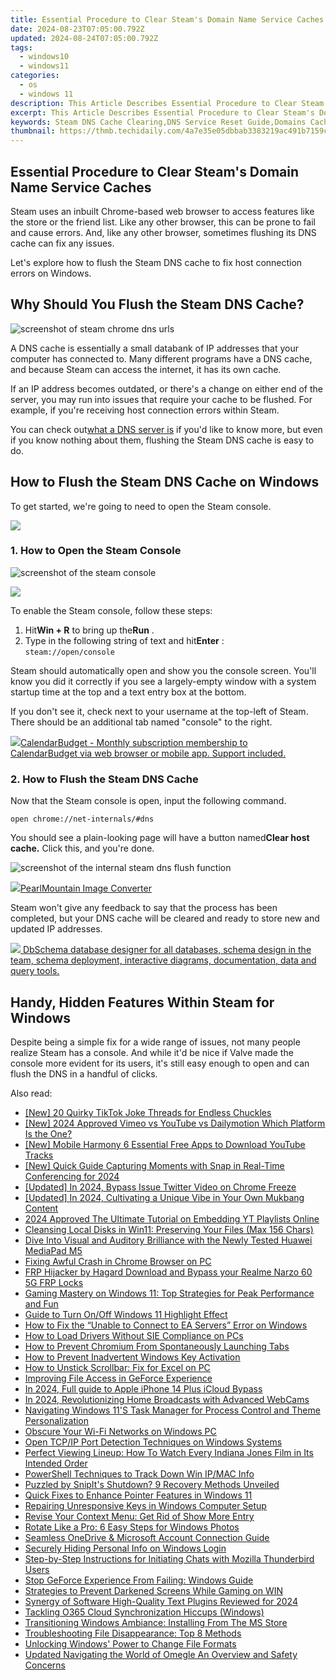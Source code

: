 ```yaml
---
title: Essential Procedure to Clear Steam's Domain Name Service Caches
date: 2024-08-23T07:05:00.792Z
updated: 2024-08-24T07:05:00.792Z
tags:
  - windows10
  - windows11
categories:
  - os
  - windows 11
description: This Article Describes Essential Procedure to Clear Steam's Domain Name Service Caches
excerpt: This Article Describes Essential Procedure to Clear Steam's Domain Name Service Caches
keywords: Steam DNS Cache Clearing,DNS Service Reset Guide,Domains Cache Flush Tips,Steam Cache Optimization,Removing Steam DNS Data,Domain Name Cache Cleanup,Speed Up Steam Server with DNS
thumbnail: https://thmb.techidaily.com/4a7e35e05dbbab3383219ac491b7159c730c023be090a3ce22bfc91cc23bb5f7.jpg
---
```


## Essential Procedure to Clear Steam's Domain Name Service Caches

 Steam uses an inbuilt Chrome-based web browser to access features like the store or the friend list. Like any other browser, this can be prone to fail and cause errors. And, like any other browser, sometimes flushing its DNS cache can fix any issues.

 Let's explore how to flush the Steam DNS cache to fix host connection errors on Windows.

## Why Should You Flush the Steam DNS Cache?

![screenshot of steam chrome dns urls](https://static1.makeuseofimages.com/wordpress/wp-content/uploads/2023/01/screenshot_of_steam_chrome_urls.jpg)

 A DNS cache is essentially a small databank of IP addresses that your computer has connected to. Many different programs have a DNS cache, and because Steam can access the internet, it has its own cache.

 If an IP address becomes outdated, or there's a change on either end of the server, you may run into issues that require your cache to be flushed. For example, if you're receiving host connection errors within Steam.

 You can check out[what a DNS server is](https://www.makeuseof.com/tag/what-is-dns-server/) if you'd like to know more, but even if you know nothing about them, flushing the Steam DNS cache is easy to do.

## How to Flush the Steam DNS Cache on Windows

To get started, we're going to need to open the Steam console.

<!-- affiliate ads begin -->
<a href="https://shop.mondly.com/affiliate.php?ACCOUNT=ATISTUDI&AFFILIATE=108875&PATH=https%3A%2F%2Fwww.mondly.com%3FAFFILIATE%3D108875%26RESOURCE%3D%2BEducational%2B970x90%2B"><img src="https://secure.avangate.com/images/merchant/69c418c33ec2e1a4267fa9bb77fa1428/educational-970x90.gif" border="0"></a>
<!-- affiliate ads end -->
### 1\. How to Open the Steam Console

![screenshot of the steam console](https://static1.makeuseofimages.com/wordpress/wp-content/uploads/2023/01/screenshot_of_steam_console.jpg)

<!-- affiliate ads begin -->
<a href="https://shop.manycam.com/order/checkout.php?PRODS=17729331&QTY=1&AFFILIATE=108875&CART=1"><img src="https://secure.avangate.com/images/merchant/8230bea7d54bcdf99cdfe85cb07313d5/mcaffbanner600x500.png" border="0"></a>
<!-- affiliate ads end -->
To enable the Steam console, follow these steps:

1. Hit**Win + R** to bring up the**Run** .
2. Type in the following string of text and hit**Enter** :  
`steam://open/console`

 Steam should automatically open and show you the console screen. You'll know you did it correctly if you see a largely-empty window with a system startup time at the top and a text entry box at the bottom.

 If you don't see it, check next to your username at the top-left of Steam. There should be an additional tab named "console" to the right.

<!-- affiliate ads begin -->
<a href="https://secure.2checkout.com/order/checkout.php?PRODS=37701530&QTY=1&AFFILIATE=108875&CART=1"><img src="https://secure.avangate.com/images/merchant/6fe0c81e3f9438db11ebbfba6c5ce460/products/copy_cbLogo_with_text_blue.png" border="0">CalendarBudget - Monthly subscription membership to CalendarBudget via web browser or mobile app. Support included. </a>
<!-- affiliate ads end -->
### 2\. How to Flush the Steam DNS Cache

Now that the Steam console is open, input the following command.

`open chrome://net-internals/#dns`

 You should see a plain-looking page will have a button named**Clear host cache.** Click this, and you're done.

![screenshot of the internal steam dns flush function](https://static1.makeuseofimages.com/wordpress/wp-content/uploads/2023/01/screenshot_of_steam_dns_flush.jpg)

<!-- affiliate ads begin -->
<a href="https://secure.2checkout.com/order/checkout.php?PRODS=4550420&QTY=1&AFFILIATE=108875&CART=1"><img src="https://www.pearlmountainsoft.com/n_img/product/pic/f_02.jpg" border="0">PearlMountain Image Converter</a>
<!-- affiliate ads end -->
 Steam won't give any feedback to say that the process has been completed, but your DNS cache will be cleared and ready to store new and updated IP addresses.

<!-- affiliate ads begin -->
<a href="https://shop.dbschema.com/order/checkout.php?PRODS=19867419&QTY=1&AFFILIATE=108875&CART=1"> <img src="https://secure.avangate.com/images/merchant/176b22bab4e94a28619ca2433b2ef241/products/1_icon256.png" border="0">
DbSchema database designer for all databases, schema design in the team, schema deployment, interactive diagrams, documentation, data and query tools. </a>
<!-- affiliate ads end -->
## Handy, Hidden Features Within Steam for Windows

 Despite being a simple fix for a wide range of issues, not many people realize Steam has a console. And while it'd be nice if Valve made the console more evident for its users, it's still easy enough to open and can flush the DNS in a handful of clicks.


<ins class="adsbygoogle"
     style="display:block"
     data-ad-format="autorelaxed"
     data-ad-client="ca-pub-7571918770474297"
     data-ad-slot="1223367746"></ins>



<ins class="adsbygoogle"
     style="display:block"
     data-ad-client="ca-pub-7571918770474297"
     data-ad-slot="8358498916"
     data-ad-format="auto"
     data-full-width-responsive="true"></ins>

<span class="atpl-alsoreadstyle">Also read:</span>
<div><ul>
<li><a href="https://tiktok-video-recordings.techidaily.com/new-20-quirky-tiktok-joke-threads-for-endless-chuckles/"><u>[New] 20 Quirky TikTok Joke Threads for Endless Chuckles</u></a></li>
<li><a href="https://youtube-data.techidaily.com/024-approved-vimeo-vs-youtube-vs-dailymotion-which-platform-is-the-one/"><u>[New] 2024 Approved  Vimeo vs YouTube vs Dailymotion  Which Platform Is the One?</u></a></li>
<li><a href="https://facebook-record-videos.techidaily.com/new-mobile-harmony-6-essential-free-apps-to-download-youtube-tracks/"><u>[New] Mobile Harmony  6 Essential Free Apps to Download YouTube Tracks</u></a></li>
<li><a href="https://video-screen-grab.techidaily.com/new-quick-guide-capturing-moments-with-snap-in-real-time-conferencing-for-2024/"><u>[New] Quick Guide  Capturing Moments with Snap in Real-Time Conferencing for 2024</u></a></li>
<li><a href="https://twitter-videos.techidaily.com/updated-in-2024-bypass-issue-twitter-video-on-chrome-freeze/"><u>[Updated] In 2024, Bypass Issue  Twitter Video on Chrome Freeze</u></a></li>
<li><a href="https://facebook-record-videos.techidaily.com/updated-in-2024-cultivating-a-unique-vibe-in-your-own-mukbang-content/"><u>[Updated] In 2024, Cultivating a Unique Vibe in Your Own Mukbang Content</u></a></li>
<li><a href="https://youtube-help.techidaily.com/2024-approved-the-ultimate-tutorial-on-embedding-yt-playlists-online/"><u>2024 Approved  The Ultimate Tutorial on Embedding YT Playlists Online</u></a></li>
<li><a href="https://win11-tips.techidaily.com/cleansing-local-disks-in-win11-preserving-your-files-max-156-chars/"><u>Cleansing Local Disks in Win11: Preserving Your Files (Max 156 Chars)</u></a></li>
<li><a href="https://buynow-tips.techidaily.com/dive-into-visual-and-auditory-brilliance-with-the-newly-tested-huawei-mediapad-m5/"><u>Dive Into Visual and Auditory Brilliance with the Newly Tested Huawei MediaPad M5</u></a></li>
<li><a href="https://win11-tips.techidaily.com/fixing-awful-crash-in-chrome-browser-on-pc/"><u>Fixing Awful Crash in Chrome Browser on PC</u></a></li>
<li><a href="https://android-frp.techidaily.com/frp-hijacker-by-hagard-download-and-bypass-your-realme-narzo-60-5g-frp-locks-by-drfone-android/"><u>FRP Hijacker by Hagard Download and Bypass your Realme Narzo 60 5G FRP Locks</u></a></li>
<li><a href="https://win11-tips.techidaily.com/gaming-mastery-on-windows-11-top-strategies-for-peak-performance-and-fun/"><u>Gaming Mastery on Windows 11: Top Strategies for Peak Performance and Fun</u></a></li>
<li><a href="https://win11-tips.techidaily.com/guide-to-turn-onoff-windows-11-highlight-effect/"><u>Guide to Turn On/Off Windows 11 Highlight Effect</u></a></li>
<li><a href="https://win11-tips.techidaily.com/how-to-fix-the-unable-to-connect-to-ea-servers-error-on-windows/"><u>How to Fix the “Unable to Connect to EA Servers” Error on Windows</u></a></li>
<li><a href="https://win11-tips.techidaily.com/how-to-load-drivers-without-sie-compliance-on-pcs/"><u>How to Load Drivers Without SIE Compliance on PCs</u></a></li>
<li><a href="https://win11-tips.techidaily.com/how-to-prevent-chromium-from-spontaneously-launching-tabs/"><u>How to Prevent Chromium From Spontaneously Launching Tabs</u></a></li>
<li><a href="https://win11-tips.techidaily.com/how-to-prevent-inadvertent-windows-key-activation/"><u>How to Prevent Inadvertent Windows Key Activation</u></a></li>
<li><a href="https://win11-tips.techidaily.com/how-to-unstick-scrollbar-fix-for-excel-on-pc/"><u>How to Unstick Scrollbar: Fix for Excel on PC</u></a></li>
<li><a href="https://win11-tips.techidaily.com/improving-file-access-in-geforce-experience/"><u>Improving File Access in GeForce Experience</u></a></li>
<li><a href="https://activate-lock.techidaily.com/in-2024-full-guide-to-apple-iphone-14-plus-icloud-bypass-by-drfone-ios/"><u>In 2024, Full guide to Apple iPhone 14 Plus iCloud Bypass</u></a></li>
<li><a href="https://screen-recording.techidaily.com/in-2024-revolutionizing-home-broadcasts-with-advanced-webcams/"><u>In 2024, Revolutionizing Home Broadcasts with Advanced WebCams</u></a></li>
<li><a href="https://win11-tips.techidaily.com/navigating-windows-11s-task-manager-for-process-control-and-theme-personalization/"><u>Navigating Windows 11'S Task Manager for Process Control and Theme Personalization</u></a></li>
<li><a href="https://win11-tips.techidaily.com/obscure-your-wi-fi-networks-on-windows-pc/"><u>Obscure Your Wi-Fi Networks on Windows PC</u></a></li>
<li><a href="https://win11-tips.techidaily.com/open-tcpip-port-detection-techniques-on-windows-systems/"><u>Open TCP/IP Port Detection Techniques on Windows Systems</u></a></li>
<li><a href="https://technical-tips.techidaily.com/perfect-viewing-lineup-how-to-watch-every-indiana-jones-film-in-its-intended-order/"><u>Perfect Viewing Lineup: How To Watch Every Indiana Jones Film in Its Intended Order</u></a></li>
<li><a href="https://win11-tips.techidaily.com/powershell-techniques-to-track-down-win-ipmac-info/"><u>PowerShell Techniques to Track Down Win IP/MAC Info</u></a></li>
<li><a href="https://win11-tips.techidaily.com/puzzled-by-snipits-shutdown-9-recovery-methods-unveiled/"><u>Puzzled by SnipIt's Shutdown? 9 Recovery Methods Unveiled</u></a></li>
<li><a href="https://win11-tips.techidaily.com/quick-fixes-to-enhance-pointer-features-in-windows-11/"><u>Quick Fixes to Enhance Pointer Features in Windows 11</u></a></li>
<li><a href="https://win11-tips.techidaily.com/repairing-unresponsive-keys-in-windows-computer-setup/"><u>Repairing Unresponsive Keys in Windows Computer Setup</u></a></li>
<li><a href="https://win11-tips.techidaily.com/revise-your-context-menu-get-rid-of-show-more-entry/"><u>Revise Your Context Menu: Get Rid of Show More Entry</u></a></li>
<li><a href="https://win11-tips.techidaily.com/rotate-like-a-pro-6-easy-steps-for-windows-photos/"><u>Rotate Like a Pro: 6 Easy Steps for Windows Photos</u></a></li>
<li><a href="https://win11-tips.techidaily.com/seamless-onedrive-and-microsoft-account-connection-guide/"><u>Seamless OneDrive & Microsoft Account Connection Guide</u></a></li>
<li><a href="https://win11-tips.techidaily.com/securely-hiding-personal-info-on-windows-login/"><u>Securely Hiding Personal Info on Windows Login</u></a></li>
<li><a href="https://tech-recovery.techidaily.com/step-by-step-instructions-for-initiating-chats-with-mozilla-thunderbird-users/"><u>Step-by-Step Instructions for Initiating Chats with Mozilla Thunderbird Users</u></a></li>
<li><a href="https://win11-tips.techidaily.com/stop-geforce-experience-from-failing-windows-guide/"><u>Stop GeForce Experience From Failing: Windows Guide</u></a></li>
<li><a href="https://win11-tips.techidaily.com/strategies-to-prevent-darkened-screens-while-gaming-on-win/"><u>Strategies to Prevent Darkened Screens While Gaming on WIN</u></a></li>
<li><a href="https://fox-direct.techidaily.com/synergy-of-software-high-quality-text-plugins-reviewed-for-2024/"><u>Synergy of Software  High-Quality Text Plugins Reviewed for 2024</u></a></li>
<li><a href="https://win11-tips.techidaily.com/tackling-o365-cloud-synchronization-hiccups-windows/"><u>Tackling O365 Cloud Synchronization Hiccups (Windows)</u></a></li>
<li><a href="https://win11-tips.techidaily.com/transitioning-windows-ambiance-installing-from-the-ms-store/"><u>Transitioning Windows Ambiance: Installing From The MS Store</u></a></li>
<li><a href="https://win11-tips.techidaily.com/troubleshooting-file-disappearance-top-8-methods/"><u>Troubleshooting File Disappearance: Top 8 Methods</u></a></li>
<li><a href="https://win11-tips.techidaily.com/unlocking-windows-power-to-change-file-formats/"><u>Unlocking Windows' Power to Change File Formats</u></a></li>
<li><a href="https://voice-adjusting.techidaily.com/updated-navigating-the-world-of-omegle-an-overview-and-safety-concerns/"><u>Updated Navigating the World of Omegle An Overview and Safety Concerns</u></a></li>
</ul></div>
